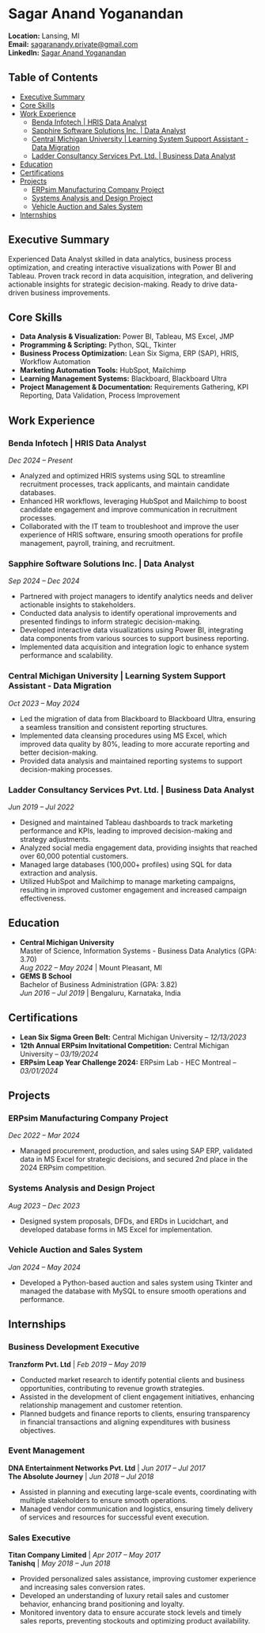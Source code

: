 # Sagar Anand Yoganandan
**Location:** Lansing, MI  
**Email:** sagaranandy.private@gmail.com  
**LinkedIn:** [Sagar Anand Yoganandan](https://www.linkedin.com/in/sagaranandyoganandan/)  

## Table of Contents
- [Executive Summary](#executive-summary)
- [Core Skills](#core-skills)
- [Work Experience](#work-experience)
  - [Benda Infotech | HRIS Data Analyst](#benda-infotech--hris-data-analyst)
  - [Sapphire Software Solutions Inc. | Data Analyst](#sapphire-software-solutions-inc--data-analyst)
  - [Central Michigan University | Learning System Support Assistant - Data Migration](#central-michigan-university--learning-system-support-assistant---data-migration)
  - [Ladder Consultancy Services Pvt. Ltd. | Business Data Analyst](#ladder-consultancy-services-pvt-ltd--business-data-analyst)
- [Education](#education)
- [Certifications](#certifications)
- [Projects](#projects)
  - [ERPsim Manufacturing Company Project](#erpsim-manufacturing-company-project)
  - [Systems Analysis and Design Project](#systems-analysis-and-design-project)
  - [Vehicle Auction and Sales System](#vehicle-auction-and-sales-system)
- [Internships](#internships)

## Executive Summary
Experienced Data Analyst skilled in data analytics, business process optimization, and creating interactive visualizations with Power BI and Tableau. Proven track record in data acquisition, integration, and delivering actionable insights for strategic decision-making. Ready to drive data-driven business improvements.

## Core Skills
- **Data Analysis & Visualization:** Power BI, Tableau, MS Excel, JMP  
- **Programming & Scripting:** Python, SQL, Tkinter  
- **Business Process Optimization:** Lean Six Sigma, ERP (SAP), HRIS, Workflow Automation  
- **Marketing Automation Tools:** HubSpot, Mailchimp  
- **Learning Management Systems:** Blackboard, Blackboard Ultra  
- **Project Management & Documentation:** Requirements Gathering, KPI Reporting, Data Validation, Process Improvement  

## Work Experience
### Benda Infotech | HRIS Data Analyst  
*Dec 2024 – Present*  
- Analyzed and optimized HRIS systems using SQL to streamline recruitment processes, track applicants, and maintain candidate databases.  
- Enhanced HR workflows, leveraging HubSpot and Mailchimp to boost candidate engagement and improve communication in recruitment processes.  
- Collaborated with the IT team to troubleshoot and improve the user experience of HRIS software, ensuring smooth operations for profile management, payroll, training, and recruitment.  

### Sapphire Software Solutions Inc. | Data Analyst  
*Sep 2024 – Dec 2024*  
- Partnered with project managers to identify analytics needs and deliver actionable insights to stakeholders.  
- Conducted data analysis to identify operational improvements and presented findings to inform strategic decision-making.  
- Developed interactive data visualizations using Power BI, integrating data components from various sources to support business reporting.  
- Implemented data acquisition and integration logic to enhance system performance and scalability.  

### Central Michigan University | Learning System Support Assistant - Data Migration  
*Oct 2023 – May 2024*  
- Led the migration of data from Blackboard to Blackboard Ultra, ensuring a seamless transition and consistent reporting structures.  
- Implemented data cleansing procedures using MS Excel, which improved data quality by 80%, leading to more accurate reporting and better decision-making.  
- Provided data analysis and maintained reporting systems to support decision-making processes.  

### Ladder Consultancy Services Pvt. Ltd. | Business Data Analyst  
*Jun 2019 – Jul 2022*  
- Designed and maintained Tableau dashboards to track marketing performance and KPIs, leading to improved decision-making and strategy adjustments.  
- Analyzed social media engagement data, providing insights that reached over 60,000 potential customers.  
- Managed large databases (100,000+ profiles) using SQL for data extraction and analysis.  
- Utilized HubSpot and Mailchimp to manage marketing campaigns, resulting in improved customer engagement and increased campaign effectiveness.  

## Education
- **Central Michigan University**  
  Master of Science, Information Systems - Business Data Analytics (GPA: 3.70)  
  *Aug 2022 – May 2024* | Mount Pleasant, MI  
- **GEMS B School**  
  Bachelor of Business Administration (GPA: 3.82)  
  *Jun 2016 – Jul 2019* | Bengaluru, Karnataka, India  

## Certifications
- **Lean Six Sigma Green Belt:** Central Michigan University – *12/13/2023*  
- **12th Annual ERPsim Invitational Competition:** Central Michigan University – *03/19/2024*  
- **ERPsim Leap Year Challenge 2024:** ERPsim Lab - HEC Montreal – *03/01/2024*  

## Projects
### ERPsim Manufacturing Company Project  
*Dec 2022 – Mar 2024*  
- Managed procurement, production, and sales using SAP ERP, validated data in MS Excel for strategic decisions, and secured 2nd place in the 2024 ERPsim competition.  

### Systems Analysis and Design Project  
*Aug 2023 – Dec 2023*  
- Designed system proposals, DFDs, and ERDs in Lucidchart, and developed database forms in MS Excel for implementation.  

### Vehicle Auction and Sales System  
*Jan 2024 – May 2024*  
- Developed a Python-based auction and sales system using Tkinter and managed the database with MySQL to ensure smooth operations and performance.

## Internships
### Business Development Executive  
**Tranzform Pvt. Ltd** | *Feb 2019 – May 2019*  
- Conducted market research to identify potential clients and business opportunities, contributing to revenue growth strategies.  
- Assisted in the development of client engagement initiatives, enhancing relationship management and customer retention.  
- Planned budgets and finance reports to clients, ensuring transparency in financial transactions and aligning expenditures with business objectives.  

### Event Management  
**DNA Entertainment Networks Pvt. Ltd** | *Jun 2017 – Jul 2017*  
**The Absolute Journey** | *Jun 2018 – Jul 2018*  
- Assisted in planning and executing large-scale events, coordinating with multiple stakeholders to ensure smooth operations.  
- Managed vendor communication and logistics, ensuring timely delivery of services and resources for successful event execution.  

### Sales Executive  
**Titan Company Limited** | *Apr 2017 – May 2017*  
**Tanishq** | *May 2018 – Jun 2018*  
- Provided personalized sales assistance, improving customer experience and increasing sales conversion rates.  
- Developed an understanding of luxury retail sales and customer behavior, enhancing brand positioning and loyalty.  
- Monitored inventory data to ensure accurate stock levels and timely sales reports, preventing stockouts and optimizing product availability.
